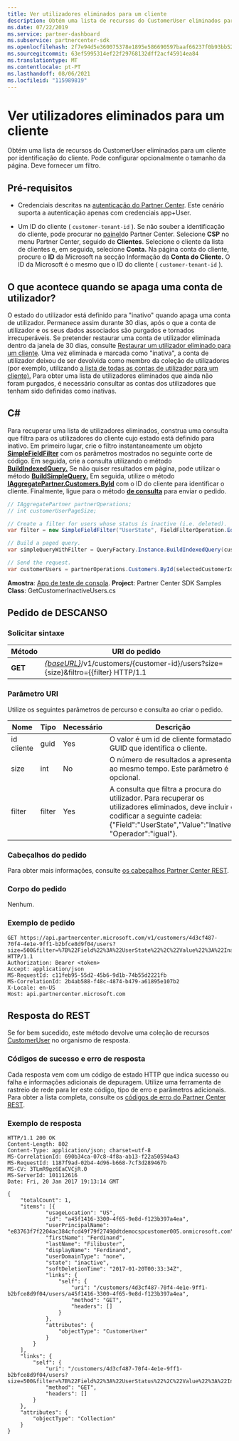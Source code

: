```yaml
---
title: Ver utilizadores eliminados para um cliente
description: Obtém uma lista de recursos do CustomerUser eliminados para um cliente por identificação do cliente. Pode configurar opcionalmente o tamanho da página. Deve fornecer um filtro.
ms.date: 07/22/2019
ms.service: partner-dashboard
ms.subservice: partnercenter-sdk
ms.openlocfilehash: 2f7e94d5e360075378e1895e586690597baaf66237f0b93bb526baee0c5d84ae
ms.sourcegitcommit: 63ef5995314ef22f29768132dff2acf45914ea84
ms.translationtype: MT
ms.contentlocale: pt-PT
ms.lasthandoff: 08/06/2021
ms.locfileid: "115989819"
---
```

# <a name="view-deleted-users-for-a-customer"></a>Ver utilizadores eliminados para um cliente

Obtém uma lista de recursos do CustomerUser eliminados para um cliente por identificação do cliente. Pode configurar opcionalmente o tamanho da página. Deve fornecer um filtro.

## <a name="prerequisites"></a>Pré-requisitos

- Credenciais descritas na [autenticação do Partner Center](partner-center-authentication.md). Este cenário suporta a autenticação apenas com credenciais app+User.

- Um ID do cliente ( `customer-tenant-id` ). Se não souber a identificação do cliente, pode procurar no [painel](https://partner.microsoft.com/dashboard)do Partner Center. Selecione **CSP** no menu Partner Center, seguido de **Clientes**. Selecione o cliente da lista de clientes e, em seguida, selecione **Conta.** Na página conta do cliente, procure o **ID** da Microsoft na secção Informação da **Conta do Cliente.** O ID da Microsoft é o mesmo que o ID do cliente ( `customer-tenant-id` ).

## <a name="what-happens-when-you-delete-a-user-account"></a>O que acontece quando se apaga uma conta de utilizador?

O estado do utilizador está definido para "inativo" quando apaga uma conta de utilizador. Permanece assim durante 30 dias, após o que a conta de utilizador e os seus dados associados são purgados e tornados irrecuperáveis. Se pretender restaurar uma conta de utilizador eliminada dentro da janela de 30 dias, consulte [Restaurar um utilizador eliminado para um cliente](restore-a-user-for-a-customer.md). Uma vez eliminada e marcada como "inativa", a conta de utilizador deixou de ser devolvida como membro da coleção de utilizadores (por exemplo, utilizando [a lista de todas as contas de utilizador para um cliente).](get-a-list-of-all-user-accounts-for-a-customer.md) Para obter uma lista de utilizadores eliminados que ainda não foram purgados, é necessário consultar as contas dos utilizadores que tenham sido definidas como inativas.

## <a name="c"></a>C\#

Para recuperar uma lista de utilizadores eliminados, construa uma consulta que filtra para os utilizadores do cliente cujo estado está definido para inativo. Em primeiro lugar, crie o filtro instantaneamente um objeto [**SimpleFieldFilter**](/dotnet/api/microsoft.store.partnercenter.models.query.simplefieldfilter) com os parâmetros mostrados no seguinte corte de código. Em seguida, crie a consulta utilizando o método [**BuildIndexedQuery.**](/dotnet/api/microsoft.store.partnercenter.models.query.queryfactory.buildindexedquery) Se não quiser resultados em página, pode utilizar o método [**BuildSimpleQuery.**](/dotnet/api/microsoft.store.partnercenter.models.query.queryfactory.buildsimplequery) Em seguida, utilize o método [**IAggregatePartner.Customers.ById**](/dotnet/api/microsoft.store.partnercenter.customers.icustomercollection.byid) com o ID do cliente para identificar o cliente. Finalmente, ligue para o método [**de consulta**](/dotnet/api/microsoft.store.partnercenter.customerusers.icustomerusercollection.query) para enviar o pedido.

``` csharp
// IAggregatePartner partnerOperations;
// int customerUserPageSize;

// Create a filter for users whose status is inactive (i.e. deleted).
var filter = new SimpleFieldFilter("UserState", FieldFilterOperation.Equals, "Inactive");

// Build a paged query.
var simpleQueryWithFilter = QueryFactory.Instance.BuildIndexedQuery(customerUserPageSize, 0, filter);

// Send the request.
var customerUsers = partnerOperations.Customers.ById(selectedCustomerId).Users.Query(simpleQueryWithFilter);
```

**Amostra**: [App de teste de consola](console-test-app.md). **Project**: Partner Center SDK Samples **Class**: GetCustomerInactiveUsers.cs

## <a name="rest-request"></a>Pedido de DESCANSO

### <a name="request-syntax"></a>Solicitar sintaxe

| Método  | URI do pedido                                                                                                       |
|---------|-------------------------------------------------------------------------------------------------------------------|
| **GET** | [*{baseURL}*](partner-center-rest-urls.md)/v1/customers/{customer-id}/users?size={size}&filtro={{filter} HTTP/1.1 |

### <a name="uri-parameter"></a>Parâmetro URI

Utilize os seguintes parâmetros de percurso e consulta ao criar o pedido.

| Nome        | Tipo   | Necessário | Descrição                                                                                                                                                                        |
|-------------|--------|----------|------------------------------------------------------------------------------------------------------------------------------------------------------------------------------------|
| id cliente | guid   | Yes      | O valor é um id de cliente formatado GUID que identifica o cliente.                                                                                                            |
| size        | int    | No       | O número de resultados a apresentar ao mesmo tempo. Este parâmetro é opcional.                                                                                                     |
| filter      | filter | Yes      | A consulta que filtra a procura do utilizador. Para recuperar os utilizadores eliminados, deve incluir e codificar a seguinte cadeia: {"Field":"UserState","Value":"Inative", "Operador":"igual"}. |

### <a name="request-headers"></a>Cabeçalhos do pedido

Para obter mais informações, consulte [os cabeçalhos Partner Center REST](headers.md).

### <a name="request-body"></a>Corpo do pedido

Nenhum.

### <a name="request-example"></a>Exemplo de pedido

```http
GET https://api.partnercenter.microsoft.com/v1/customers/4d3cf487-70f4-4e1e-9ff1-b2bfce8d9f04/users?size=500&filter=%7B%22Field%22%3A%22UserState%22%2C%22Value%22%3A%22Inactive%22%2C%22Operator%22%3A%22equals%22%7D HTTP/1.1
Authorization: Bearer <token>
Accept: application/json
MS-RequestId: c11feb95-55d2-45b6-9d1b-74b55d2221fb
MS-CorrelationId: 2b4ab588-f48c-4874-b479-a61895e107b2
X-Locale: en-US
Host: api.partnercenter.microsoft.com
```

## <a name="rest-response"></a>Resposta do REST

Se for bem sucedido, este método devolve uma coleção de recursos [CustomerUser](user-resources.md#customeruser) no organismo de resposta.

### <a name="response-success-and-error-codes"></a>Códigos de sucesso e erro de resposta

Cada resposta vem com um código de estado HTTP que indica sucesso ou falha e informações adicionais de depuragem. Utilize uma ferramenta de rastreio de rede para ler este código, tipo de erro e parâmetros adicionais. Para obter a lista completa, consulte os [códigos de erro do Partner Center REST](error-codes.md).

### <a name="response-example"></a>Exemplo de resposta

```http
HTTP/1.1 200 OK
Content-Length: 802
Content-Type: application/json; charset=utf-8
MS-CorrelationId: 690b34ca-07c8-4f8a-ab13-f22a50594a43
MS-RequestId: 1187f9ad-02b4-4d96-b668-7cf3d289467b
MS-CV: 3TLmR9gz6EaCVCjR.0
MS-ServerId: 101112616
Date: Fri, 20 Jan 2017 19:13:14 GMT

{
    "totalCount": 1,
    "items": [{
            "usageLocation": "US",
            "id": "a45f1416-3300-4f65-9e8d-f123b397a4ea",
            "userPrincipalName": "e83763f7f2204ac384cfcd49f79f2749@dtdemocspcustomer005.onmicrosoft.com",
            "firstName": "Ferdinand",
            "lastName": "Filibuster",
            "displayName": "Ferdinand",
            "userDomainType": "none",
            "state": "inactive",
            "softDeletionTime": "2017-01-20T00:33:34Z",
            "links": {
                "self": {
                    "uri": "/customers/4d3cf487-70f4-4e1e-9ff1-b2bfce8d9f04/users/a45f1416-3300-4f65-9e8d-f123b397a4ea",
                    "method": "GET",
                    "headers": []
                }
            },
            "attributes": {
                "objectType": "CustomerUser"
            }
        }
    ],
    "links": {
        "self": {
            "uri": "/customers/4d3cf487-70f4-4e1e-9ff1-b2bfce8d9f04/users?size=500&filter=%7B%22Field%22%3A%22UserStatus%22%2C%22Value%22%3A%22Inactive%22%2C%22Operator%22%3A%22equals%22%7D",
            "method": "GET",
            "headers": []
        }
    },
    "attributes": {
        "objectType": "Collection"
    }
}
```
